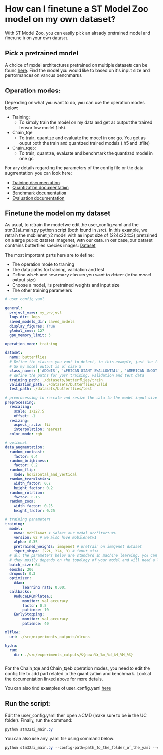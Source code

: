 # How can I finetune a ST Model Zoo model on my own dataset?

With ST Model Zoo, you can easily pick an already pretrained model and finetune it on your own dataset.

## Pick a pretrained model

A choice of model architectures pretrained on multiple datasets can be found [here](https://github.com/STMicroelectronics/stm32ai-modelzoo-services/tree/main/image_classification/pretrained_models).
Find the model you would like to based on it's input size and performances on various benchmarks. 

## Operation modes:

Depending on what you want to do, you can use the operation modes below:
- Training:
    - To simply train the model on my data and get as output the trained tensorflow model (.h5).
- Chain_tqe:
    - To train, quantize and evaluate the model in one go. You get as ouput both the train and quantized trained models (.h5 and .tflite)
- Chain_tqeb:
    - To train, quantize, evaluate and benchmark the quantized model in one go.

For any details regarding the parameters of the config file or the data augmentation, you can look here:
- [Training documentation](../../../src/training/README.md)
- [Quantization documentation](../../../src/quantization/README.md)
- [Benchmark documentation](../../../src/benchmarking/README.md)
- [Evaluation documentation](../../../src/evaluation/README.md)


## Finetune the model on my dataset

As usual, to retrain the model we edit the user_config.yaml and the stm32ai_main.py python script (both found in /src).
In this example, we retrain the mobilenet_v2 model with an input size of (224x224x3) pretrained on a large public dataset imagenet, with our data.
In our case, our dataset contrains butterflies species images: [Dataset](https://www.kaggle.com/datasets/gpiosenka/butterfly-images40-species)

The most important parts here are to define:
- The operation mode to training
- The data paths for training, validation and test
- Define which and how many classes you want to detect (ie the model output size)
- Choose a model, its pretrained weights and input size
- The other training parameters

```yaml
# user_config.yaml

general:
  project_name: my_project
  logs_dir: logs
  saved_models_dir: saved_models
  display_figures: True
  global_seed: 127
  gpu_memory_limit: 3

operation_mode: training

dataset:
  name: butterflies
  # Define the classes you want to detect, in this example, just the first 5
  # So my model output is of size 5
  class_names: ['ADONIS', 'AFRICAN GIANT SWALLOWTAIL', 'AMERICAN SNOOT', 'AN 88', 'APPOLLO'] 
  # define the paths for your training, validation and test data
  training_path: ./datasets/butterflies/train 
  validation_path: ./datasets/butterflies/valid
  test_path: ./datasets/butterflies/test      

# preprocessing to rescale and resize the data to the model input size define below
preprocessing:
  rescaling:
    scale: 1/127.5
    offset: -1
  resizing:
    aspect_ratio: fit
    interpolation: nearest
  color_mode: rgb

# optional
data_augmentation:
  random_contrast:
    factor: 0.4
  random_brightness:
    factor: 0.2
  random_flip:
    mode: horizontal_and_vertical
  random_translation:
    width_factor: 0.2
    height_factor: 0.2
  random_rotation:
    factor: 0.15
  random_zoom:
    width_factor: 0.25
    height_factor: 0.25

# training parameters
training:
  model:
    name: mobilenet # Select our model architecture
    version: v2 # we also have mobilenetv1
    alpha: 0.35
    pretrained_weights: imagenet # pretrain on imagenet dataset
    input_shape: (224, 224, 3) # input size
  # all the parameters below are standard in machine learning, you can look for them in google
  # they mostly depends on the topology of your model and will need a lot of testing
  batch_size: 64
  epochs: 200
  dropout: 0.3
  optimizer:
    Adam:
        learning_rate: 0.001
  callbacks:
    ReduceLROnPlateau:
        monitor: val_accuracy
        factor: 0.5
        patience: 10
    EarlyStopping:
        monitor: val_accuracy
        patience: 40

mlflow:
  uri: ./src/experiments_outputs/mlruns

hydra:
  run:
    dir: ./src/experiments_outputs/${now:%Y_%m_%d_%H_%M_%S}
  
```

For the Chain_tqe and Chain_tqeb operation modes, you need to edit the config file to add part related to the quantization and benchmark.
Look at the documentation linked above for more details.

You can also find examples of user_config.yaml [here](https://github.com/STMicroelectronics/stm32ai-modelzoo-services/tree/main/image_classification/src/config_file_examples)

## Run the script:

Edit the user_config.yaml then open a CMD (make sure to be in the UC folder). Finally, run the command:

```powershell
python stm32ai_main.py
```
You can also use any .yaml file using command below:
```powershell
python stm32ai_main.py --config-path=path_to_the_folder_of_the_yaml --config-name=name_of_your_yaml_file
```